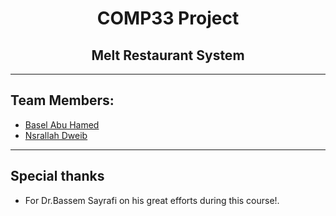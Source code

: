  <H1 align="center" > <strong> COMP33 Project </strong> </H1>

 <H2 align="center" > <strong>Melt Restaurant System </strong> </H2>
 
***

## Team Members:

* [Basel Abu Hamed](https://github.com/BaselAbuHamed)
* [Nsrallah Dweib](https://github.com/Nsralla)
 
***
## Special thanks
* For Dr.Bassem Sayrafi on his great efforts during this course!.
